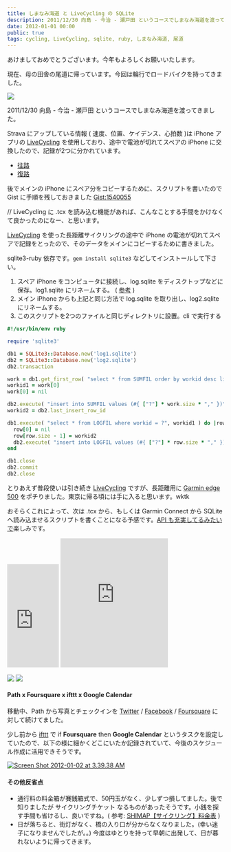 ```yaml
---
title: しまなみ海道 と LiveCycling の SQLite
description: 2011/12/30 向島 - 今治 - 瀬戸田 というコースでしまなみ海道を渡ってきました。
date: 2012-01-01 00:00
public: true
tags: cycling, LiveCycling, sqlite, ruby, しまなみ海道, 尾道
---
```

あけましておめでとうございます。今年もよろしくお願いいたします。

現在、母の田舎の尾道に帰っています。今回は輪行でロードバイクを持ってきました。

[![](http://farm8.staticflickr.com/7152/6613758031_59ee09d61d.jpg)](http://www.flickr.com/photos/atsnngs/6613758031/ "Untitled by atsnngs, on Flickr")

2011/12/30 向島 - 今治 - 瀬戸田 というコースでしまなみ海道を渡ってきました。

Strava にアップしている情報 ( 速度、位置、ケイデンス、心拍数 )は iPhone アプリの [LiveCycling](http://goo.gl/is1CY) を使用しており、途中で電池が切れてスペアの iPhone に交換したので、記録が2つに分かれています。

* [往路](http://app.strava.com/activities/%E5%B0%BE%E9%81%93%E5%B8%82-%E5%BA%83%E5%B3%B6%E7%9C%8C-japan-2968996)
* [復路](http://app.strava.com/activities/%E4%BB%8A%E6%B2%BB%E5%B8%82-%E6%84%9B%E5%AA%9B%E7%9C%8C-japan-2969000)


後でメインの iPhone にスペア分をコピーするために、スクリプトを書いたので Gist に手順を残しておきました
 [Gist:1540055](https://gist.github.com/1540055)

// LiveCycling に .tcx を読み込む機能があれば、こんなことする手間をかけなくて良かったのになー、と思います。

[LiveCycling](http://goo.gl/is1CY) を使った長距離サイクリングの途中で iPhone の電池が切れてスペアで記録をとったので、そのデータをメインにコピーするために書きました。

sqlite3-ruby 依存です。`gem install sqlite3` などしてインストールして下さい。

1. スペア iPhone をコンピュータに接続し、log.sqlite をディスクトップなどに保存。log1.sqlite にリネームする。 ( [参考](http://www.soneru.com/apps/LiveCycling/jp/) )
2. メイン iPhone からも上記と同じ方法で log.sqlite を取り出し、log2.sqlite にリネームする。
3. このスクリプトを2つのファイルと同じディレクトリに設置。cli で実行する

```ruby
#!/usr/bin/env ruby

require 'sqlite3'

db1 = SQLite3::Database.new('log1.sqlite')
db2 = SQLite3::Database.new('log2.sqlite')
db2.transaction

work = db1.get_first_row( "select * from SUMFIL order by workid desc limit 1" )
workid1 = work[0]
work[0] = nil

db2.execute( "insert into SUMFIL values (#{ ["?"] * work.size * "," })", work )
workid2 = db2.last_insert_row_id

db1.execute( "select * from LOGFIL where workid = ?", workid1 ) do |row|
  row[0] = nil
  row[row.size - 1] = workid2
  db2.execute( "insert into LOGFIL values (#{ ["?"] * row.size * "," })", row )
end

db1.close
db2.commit
db2.close
```

とりあえず普段使いは引き続き [LiveCycling](http://goo.gl/is1CY) ですが、長距離用に [Garmin edge 500](http://amzn.to/ukFTKs) をポチりました。東京に帰る頃には手に入ると思います。wktk

おそらくこれによって、次は .tcx から、もしくは Garmin Connect から SQLite へ読み込ませるスクリプトを書くことになる予感です。[API も充実してるみたいで](http://developer.garmin.com/)楽しみです。

<iframe marginheight="0" scrolling="no" src="http://rcm-jp.amazon.co.jp/e/cm?lt1=_blank&amp;bc1=FFFFFF&amp;IS2=1&amp;bg1=FFFFFF&amp;fc1=000000&amp;lc1=0000FF&amp;t=atsushnagased-22&amp;o=9&amp;p=8&amp;l=as1&amp;m=amazon&amp;f=ifr&amp;ref=tf_til&amp;asins=B003JZEL8U" marginwidth="0" frameborder="0" height="240" width="120"></iframe> <iframe src="http://widgets.itunes.apple.com/appstore.html?wtype=0&amp;app_id=407471916&amp;country=jp&amp;partnerId=30&amp;affiliate_id=http%3A%2F%2Fclick.linksynergy.com%2Ffs-bin%2Fstat%3Fid%3DCzqa8CY9CFY%26offerid%3D94348%26type%3D3%26subid%3D0%26tmpid%3D2192%26RD_PARM1%3D" border="0&quot;" frameborder="0" height="300" width="250"></iframe>

[![](http://farm8.staticflickr.com/7011/6613762575_3a10c12657.jpg)](http://www.flickr.com/photos/atsnngs/6613762575/ "Untitled by atsnngs, on Flickr") [![](http://farm8.staticflickr.com/7162/6613754547_7db8965dd6.jpg)](http://www.flickr.com/photos/atsnngs/6613754547/ "Untitled by atsnngs, on Flickr")

#### Path x Foursquare x ifttt x Google Calendar

移動中、Path から写真とチェックインを [Twitter](http://twitter.com/ngs) / [Facebook](http://fb.me/atsnngs) /  [Foursquare](http://foursquare.com/ngs) に対して続けてました。

少し前から [ifttt](http://ifttt.com/) で if **Foursquare** then **Google Calendar** というタスクを設定していたので、以下の様に細かくどこにいたか記録されていて、今後のスケジュール作成に活用できそうです。

[![Screen Shot 2012-01-02 at 3.39.38 AM](http://farm8.staticflickr.com/7170/6613940287_ecd1889b41.jpg)](http://www.flickr.com/photos/atsnngs/6613940287/ "Screen Shot 2012-01-02 at 3.39.38 AM by atsnngs, on Flickr")

#### その他反省点

*   通行料の料金箱が賽銭箱式で、50円玉がなく、少しずつ損してました。後で知りましたが サイクリングチケット なるものがあったそうです。小銭を探す手間も省けるし、良いですね。( 参考: [SHIMAP【サイクリング】料金表](http://www.go-shimanami.jp/rental/001.html) )
*   日が落ちると、街灯がなく、橋の入り口が分からなくなりました。(幸い迷子になりませんでしたが。。) 今度はゆとりを持って早朝に出発して、日が暮れないように帰ってきます。